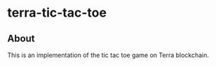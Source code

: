 # terra-tic-tac-toe

## About
This is an implementation of the tic tac toe game on Terra blockchain.
